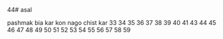 44# asal

pashmak
bia
kar
kon
nago
chist
kar
33
34
35
36
37
38
39
40
41
43
44
45
46
47
48
49
50
51
52
53
54
55
56
57
58
59
